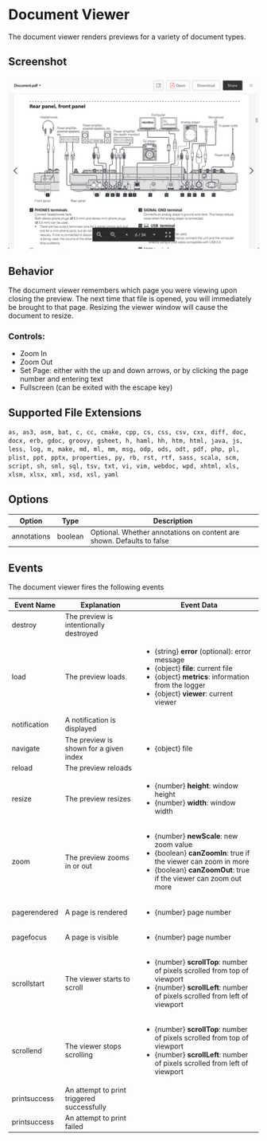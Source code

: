 # Document Viewer

The document viewer renders previews for a variety of document types.

## Screenshot

![Screenshot of document viewer](images/document.png)

## Behavior

The document viewer remembers which page you were viewing upon closing the preview. The next time that file is opened, you will immediately be brought to that page. Resizing the viewer window will cause the document to resize.

### Controls:

* Zoom In
* Zoom Out
* Set Page: either with the up and down arrows, or by clicking the page number and entering text
* Fullscreen (can be exited with the escape key)

## Supported File Extensions

`as, as3, asm, bat, c, cc, cmake, cpp, cs, css, csv, cxx, diff, doc, docx, erb, gdoc, groovy, gsheet, h, haml, hh, htm, html, java, js, less, log, m, make, md, ml, mm, msg, odp, ods, odt, pdf, php, pl, plist, ppt, pptx, properties, py, rb, rst, rtf, sass, scala, scm, script, sh, sml, sql, tsv, txt, vi, vim, webdoc, wpd, xhtml, xls, xlsm, xlsx, xml, xsd, xsl, yaml`

## Options

| Option | Type | Description |
| --- | --- | --- |
| annotations | boolean | Optional. Whether annotations on content are shown. Defaults  to false |

## Events
The document viewer fires the following events

| Event Name | Explanation | Event Data |
| --- | --- | --- |
| destroy | The preview is intentionally destroyed ||
| load |  The preview loads | <ul> <li> {string} **error** (optional): error message </li> <li> {object} **file**: current file </li> <li> {object} **metrics**: information from the logger </li> <li> {object} **viewer**: current viewer </li> </ul> |
| notification | A notification is displayed ||
| navigate | The preview is shown for a given index | <ul> <li> {object} file </li> </ul> |
| reload | The preview reloads ||
| resize | The preview resizes |<ul> <li> {number} **height**: window height </li> <li> {number} **width**: window width </li> </ul> |
| zoom | The preview zooms in or out | <ul> <li> {number} **newScale**: new zoom value </li> <li> {boolean} **canZoomIn**: true if the viewer can zoom in more </li> <li> {boolean} **canZoomOut**: true if the viewer can zoom out more </li> </ul> |
| pagerendered | A page is rendered | <ul> <li> {number} page number </ul> </li> |
| pagefocus | A page is visible | <ul> <li> {number} page number </ul> </li> |
| scrollstart | The viewer starts to scroll | <ul> <li> {number} **scrollTop**: number of pixels scrolled from top of viewport </li> <li> {number} **scrollLeft**: number of pixels scrolled from left of viewport </li> </ul> |
| scrollend | The viewer stops scrolling | <ul> <li> {number} **scrollTop**: number of pixels scrolled from top of viewport </li> <li> {number} **scrollLeft**: number of pixels scrolled from left of viewport </li> </ul> |
| printsuccess | An attempt to print triggered successfully ||
| printsuccess | An attempt to print failed ||
